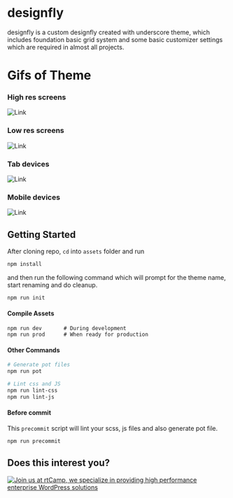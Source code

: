 designfly
===

designfly is a custom designfly created with underscore theme, which includes foundation basic grid system and some basic customizer settings which are required in almost all projects.

Gifs of Theme
=============

### High res screens

![Link](https://drive.google.com/file/d/1N0vtEWQK5WHa7idz5QQ6YfqwChv0giag/view?usp=sharing)

### Low res screens

![Link](https://drive.google.com/file/d/1xxCII1GIj4ZddURa_CWiHTaVQc-8Gb02/view?usp=sharing)

### Tab devices

![Link](https://drive.google.com/file/d/15Xq-sWINo6wZtE4-ULumqeo9LE3EKe9w/view?usp=sharing)

### Mobile devices

![Link](https://drive.google.com/file/d/1TJ0v_iZzXbPP_0kJALn3esaGyNYo2jhS/view?usp=sharing)


Getting Started
---------------

After cloning repo, `cd` into `assets` folder and run

```bash
npm install
```

and then run the following command which will prompt for the theme name, start renaming and do cleanup.

```bash
npm run init
```



#### Compile Assets

```
npm run dev       # During development
npm run prod      # When ready for production
```



#### Other Commands

```bash
# Generate pot files
npm run pot

# Lint css and JS
npm run lint-css 
npm run lint-js
```



#### Before commit

This `precommit` script will lint your scss, js files and also generate pot file.

```bash
npm run precommit
```



Does this interest you?
---------------
<a href="https://rtcamp.com/"><img src="https://rtcamp.com/wp-content/uploads/2019/04/github-banner@2x.png" alt="Join us at rtCamp, we specialize in providing high performance enterprise WordPress solutions"></a>
